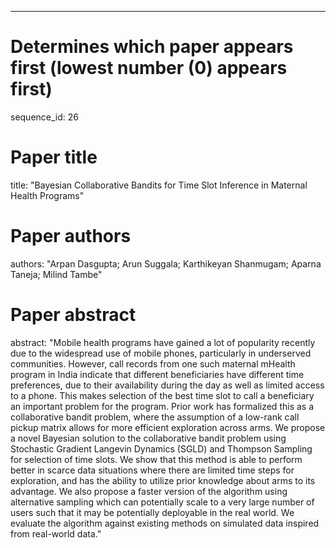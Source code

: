 --- 
# Determines which paper appears first (lowest number (0) appears first)
sequence_id: 26

# Paper title 
title: "Bayesian Collaborative Bandits for Time Slot Inference in Maternal Health Programs"

# Paper authors 
authors: "Arpan Dasgupta; Arun Suggala; Karthikeyan Shanmugam; Aparna Taneja; Milind Tambe"

# Paper abstract 
abstract: "Mobile health programs have gained a lot of popularity recently due to the widespread use of mobile phones, particularly in underserved communities. However, call records from one such maternal mHealth program in India indicate that different beneficiaries have different time preferences, due to their availability during the day as well as limited access to a phone. This makes selection of the best time slot to call a beneficiary an important problem for the program. Prior work has formalized this as a collaborative bandit problem, where the assumption of a low-rank call pickup matrix allows for more efficient exploration across arms. 
We propose a novel Bayesian solution to the collaborative bandit problem using Stochastic Gradient Langevin Dynamics (SGLD) and Thompson Sampling for selection of time slots. We show that this method is able to perform better in scarce data situations where there are limited time steps for exploration, and has the ability to utilize prior knowledge about arms to its advantage. We also propose a faster version of the algorithm using alternative sampling which can potentially scale to a very large number of users such that it may be potentially deployable in the real world. We evaluate the algorithm against existing methods on simulated data inspired from real-world data."

